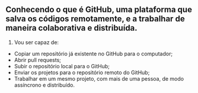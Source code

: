 ## Conhecendo o que é GitHub, uma plataforma que salva os códigos remotamente, e a trabalhar de maneira colaborativa e distribuída.

1. Vou ser capaz de:
  - Copiar um repositório já existente no GitHub para o computador;
  - Abrir pull requests;
  - Subir o repositório local para o GitHub;
  - Enviar os projetos para o repositório remoto do GitHub;
  - Trabalhar em um mesmo projeto, com mais de uma pessoa, de modo assíncrono e distribuído.
